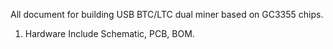 All document for building USB BTC/LTC dual miner based on GC3355 chips.

1. Hardware
Include Schematic, PCB, BOM.